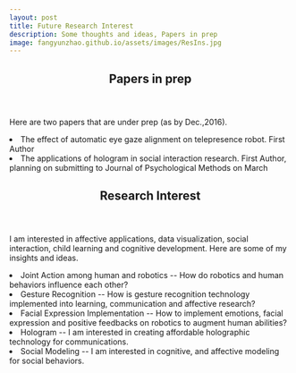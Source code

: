 ```yaml
---
layout: post
title: Future Research Interest
description: Some thoughts and ideas, Papers in prep
image: fangyunzhao.github.io/assets/images/ResIns.jpg
---
```


<!-- Banner -->
<!-- Note: The "styleN" class below should match that of the header element. -->

<!-- Main -->
<div id="main">

<!-- One -->
<section id="one plus">
	<div class="inner">
		<header class="major">
			<h2>Papers in prep </h2>
		</header>
		<p>Here are two papers that are under prep (as by Dec.,2016).</p>
		<li>The effect of automatic eye gaze alignment on telepresence robot. First Author </li>
		<li>The applications of hologram in social interaction research. First Author, planning on submitting to Journal of Psychological Methods on March</li>
	</div>
	
</section>
<section id="one">
	<div class="inner">
		<header class="major">
			<h2>Research Interest</h2>
		</header>
		<p>I am interested in affective applications, data visualization, social interaction, child learning and cognitive development. Here are some of my insights and ideas.</p>
		<li>Joint Action among human and robotics -- How do robotics and human behaviors influence each other?</li>
		<li>Gesture Recognition -- How is gesture recognition technology implemented into learning, communication and affective research?</li>
		<li>Facial Expression Implementation -- How to implement emotions, facial expression and positive feedbacks on robotics to augment human abilities?</li>
		<li>Hologram -- I am interested in creating affordable holographic technology for communications.</li>
		<li>Social Modeling -- I am interested in cognitive, and affective modeling for social behaviors.</li>
	</div>
</section>


<!-- Two -->
<!--
<section id="two" class="spotlights">
	<section>
		<div class="image">
			<img src="fangyunzhao.github.io/assets/images/pic08.jpg" alt="" data-position="center center" />
		</div>
		<div class="content">
			<div class="inner">
				<header class="major">
					<h3>Gesture Recognition</h3>
				</header>
				<p>Different from face recognition, gesture involves more dimensions and factors.</p>

			</div>
		</div>
	</section>
	<section>
		<img src="assets/images/pic09.jpg" alt="" data-position="top center" />
		<div class="content">
			<div class="inner">
				<header class="major">
					<h3>Social and Cognitive Modeling</h3>
				</header>
				<p>Computational modeling of huamn behaviors, data visualization.</p>

			</div>
		</div>
	</section>
	<section>
		<img src="assets/images/pic10.jpg" alt="" data-position="25% 25%" />
		<div class="content">
			<div class="inner">
				<header class="major">
					<h3>Hologram</h3>
				</header>
				<p>Real 3-Dimension Application</p>

			</div>
		</div>
	</section>
</section>

<!-- Three -->
<!--
<section id="three">
	<div class="inner">
		<header class="major">
			<h2>Open to everything</h2>
		</header>
		<p>Curiosity</p>

	</div>
</section>

</div>
-->
